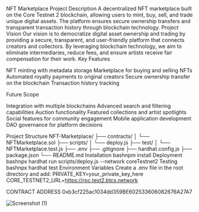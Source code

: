 NFT Marketplace
Project Description
A decentralized NFT marketplace built on the Core Testnet 2 blockchain, allowing users to mint, buy, sell, and trade unique digital assets. The platform ensures secure ownership transfers and transparent transaction history through blockchain technology.
Project Vision
Our vision is to democratize digital asset ownership and trading by providing a secure, transparent, and user-friendly platform that connects creators and collectors. By leveraging blockchain technology, we aim to eliminate intermediaries, reduce fees, and ensure artists receive fair compensation for their work.
Key Features

NFT minting with metadata storage
Marketplace for buying and selling NFTs
Automated royalty payments to original creators
Secure ownership transfer on the blockchain
Transaction history tracking

Future Scope

Integration with multiple blockchains
Advanced search and filtering capabilities
Auction functionality
Featured collections and artist spotlights
Social features for community engagement
Mobile application development
DAO governance for platform decisions

Project Structure
NFT-Marketplace/
├── contracts/
│   └── NFTMarketplace.sol
├── scripts/
│   └── deploy.js
├── test/
│   └── NFTMarketplace.test.js
├── .env
├── .gitignore
├── hardhat.config.js
├── package.json
└── README.md
Installation
bashnpm install
Deployment
bashnpx hardhat run scripts/deploy.js --network coreTestnet2
Testing
bashnpx hardhat test
Environment Variables
Create a .env file in the root directory and add:
PRIVATE_KEY=your_private_key_here
CORE_TESTNET2_URL=https://rpc.test2.btcs.network

CONTRACT ADDRESS 0xb3cf225ac1034dd359BE602533606082676A27A7 

![Screenshot (1)](https://github.com/user-attachments/assets/2a3209d4-fc70-4c7a-96f0-7ffa16807c9e)
